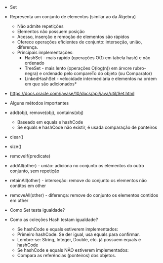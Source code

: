 * Set<T>

* Representa um conjunto de elementos (similar ao da Álgebra)
    * Não admite repetições
    * Elementos não possuem posição
    * Acesso, inserção e remoção de elementos são rápidos
    * Oferece operações eficientes de conjunto: interseção, união, diferença.
    * Principais implementações:
        * HashSet - mais rápido (operações O(1) em tabela hash) e não ordenado
        * TreeSet - mais lento (operações O(log(n)) em árvore rubro-negra) e ordenado pelo
            compareTo do objeto (ou Comparator)
        * LinkedHashSet - velocidade intermediária e elementos na ordem em que são adicionados*

* https://docs.oracle.com/javase/10/docs/api/java/util/Set.html


* Alguns métodos importantes
* add(obj), remove(obj), contains(obj)
    * Baseado em equals e hashCode
    * Se equals e hashCode não existir, é usada comparação de ponteiros
* clear()
* size()
* removeIf(predicate)

* addAll(other) - união: adiciona no conjunto os elementos do outro conjunto, sem repetição
* retainAll(other) - interseção: remove do conjunto os elementos não contitos em other
* removeAll(other) - diferença: remove do conjunto os elementos contidos em other

* Como Set testa igualdade?

- Como as coleções Hash testam igualdade?

    * Se hashCode e equals estiverem implementados:
    * Primeiro hashCode. Se der igual, usa equals para confirmar.
    * Lembre-se: String, Integer, Double, etc. já possuem equals e hashCode
    * Se hashCode e equals NÃO estiverem implementados:
    * Compara as referências (ponteiros) dos objetos.
